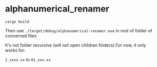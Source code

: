 # alphanumerical_renamer

`cargo build`

Then use `./target/debug/alphanumerical-renamer.exe` in root of folder of concerned files

It's not folder recursive (will not open children folders)
For now, it only works for:

`1_xxxx.xx` to `01_xxx.xx`